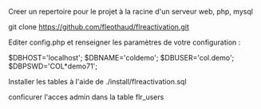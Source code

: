 Creer un repertoire pour le projet à la racine d'un serveur web, php, mysql

git clone https://github.com/fleothaud/flreactivation.git

Editer config.php et renseigner les paramètres de votre configuration :


$DBHOST='localhost';
$DBNAME='coldemo';
$DBUSER='col.demo';
$DBPSWD='COL*demo71';


Installer les tables à l'aide de ./install/flreactivation.sql

conficurer l'acces admin dans la table flr_users
